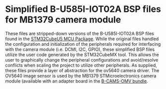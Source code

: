 # Simplified B-U585I-IOT02A BSP files for MB1379 camera module

These files are stripped-down versions of the B-U585I-IOT02A BSP files found in the [STM32CubeU5 MCU Package](https://www.st.com/en/embedded-software/stm32cubeu5.html). While the original files handled the configuration and initialization of the peripherals required for interfacing with the camera module (i.e. DCMI, I2C, GPIO), these simplified BSP files utilize the user code generated by the STM32CubeMX tool. This allows the user to graphically change the peripheral configurations and avoid/resolve conflicts when scaling the project to utilize other peripherals. As supplied, these files provide a layer of abstraction for the ov5640 camera driver. The OV5640 image sensor is used by the MB1379 STMicroelectronics camera module (available with an adapter board in the [B-CAMS-OMV bundle](https://www.digikey.com/en/products/detail/stmicroelectronics/B-CAMS-OMV/13677506).
